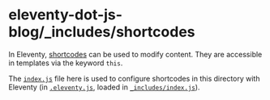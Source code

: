 # eleventy-dot-js-blog/\_includes/shortcodes

In Eleventy, [shortcodes](https://www.11ty.dev/docs/shortcodes/) can be used to modify content. They are accessible in templates via the keyword `this`.

The [`index.js`](https://gitlab.com/reubenlillie/eleventy-dot-js-blog/-/blob/master/_includes/shortcodes/index.js) file here is used to configure shortcodes in this directory with Eleventy (in [`.eleventy.js`](https://gitlab.com/reubenlillie/eleventy-dot-js-blog/-/blob/master/.eleventy.js), loaded in [`_includes/index.js`](https://gitlab.com/reubenlillie/eleventy-dot-js-blog/-/blob/master/_includes/index.js)).
